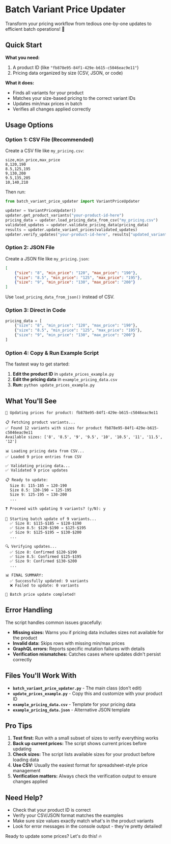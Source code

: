 # Batch Variant Price Updater

Transform your pricing workflow from tedious one-by-one updates to efficient batch operations! 🚀

## Quick Start

**What you need:**
1. A product ID (like `"fb878e95-84f1-429e-b615-c5046eac9e11"`)
2. Pricing data organized by size (CSV, JSON, or code)

**What it does:**
- Finds all variants for your product
- Matches your size-based pricing to the correct variant IDs
- Updates min/max prices in batch
- Verifies all changes applied correctly

## Usage Options

### Option 1: CSV File (Recommended)
Create a CSV file like `my_pricing.csv`:
```csv
size,min_price,max_price
8,120,190
8.5,125,195
9,130,200
9.5,135,205
10,140,210
```

Then run:
```python
from batch_variant_price_updater import VariantPriceUpdater

updater = VariantPriceUpdater()
updater.get_product_variants("your-product-id-here")
pricing_data = updater.load_pricing_data_from_csv("my_pricing.csv")
validated_updates = updater.validate_pricing_data(pricing_data)
results = updater.update_variant_prices(validated_updates)
updater.verify_updates("your-product-id-here", results["updated_variants"])
```

### Option 2: JSON File
Create a JSON file like `my_pricing.json`:
```json
[
    {"size": "8", "min_price": "120", "max_price": "190"},
    {"size": "8.5", "min_price": "125", "max_price": "195"},
    {"size": "9", "min_price": "130", "max_price": "200"}
]
```

Use `load_pricing_data_from_json()` instead of CSV.

### Option 3: Direct in Code
```python
pricing_data = [
    {"size": "8", "min_price": "120", "max_price": "190"},
    {"size": "8.5", "min_price": "125", "max_price": "195"},
    {"size": "9", "min_price": "130", "max_price": "200"}
]
```

### Option 4: Copy & Run Example Script
The fastest way to get started:

1. **Edit the product ID** in `update_prices_example.py`
2. **Edit the pricing data** in `example_pricing_data.csv` 
3. **Run:** `python update_prices_example.py`

## What You'll See

```
🎯 Updating prices for product: fb878e95-84f1-429e-b615-c5046eac9e11

📋 Fetching product variants...
✅ Found 12 variants with sizes for product fb878e95-84f1-429e-b615-c5046eac9e11
Available sizes: ['8', '8.5', '9', '9.5', '10', '10.5', '11', '11.5', '12']

📊 Loading pricing data from CSV...
✅ Loaded 9 price entries from CSV

✅ Validating pricing data...
✅ Validated 9 price updates

📋 Ready to update:
  Size 8: 115-185 → 120-190
  Size 8.5: 120-190 → 125-195
  Size 9: 125-195 → 130-200
  ...

❓ Proceed with updating 9 variants? (y/N): y

🚀 Starting batch update of 9 variants...
  ✅ Size 8: $115-$185 → $120-$190
  ✅ Size 8.5: $120-$190 → $125-$195
  ✅ Size 9: $125-$195 → $130-$200
  ...

🔍 Verifying updates...
  ✅ Size 8: Confirmed $120-$190
  ✅ Size 8.5: Confirmed $125-$195
  ✅ Size 9: Confirmed $130-$200
  ...

📊 FINAL SUMMARY:
  ✅ Successfully updated: 9 variants
  ❌ Failed to update: 0 variants

🎉 Batch price update completed!
```

## Error Handling

The script handles common issues gracefully:

- **Missing sizes:** Warns you if pricing data includes sizes not available for the product
- **Invalid data:** Skips rows with missing min/max prices
- **GraphQL errors:** Reports specific mutation failures with details
- **Verification mismatches:** Catches cases where updates didn't persist correctly

## Files You'll Work With

- **`batch_variant_price_updater.py`** - The main class (don't edit)
- **`update_prices_example.py`** - Copy this and customize with your product ID
- **`example_pricing_data.csv`** - Template for your pricing data
- **`example_pricing_data.json`** - Alternative JSON template

## Pro Tips

1. **Test first:** Run with a small subset of sizes to verify everything works
2. **Back up current prices:** The script shows current prices before updating
3. **Check sizes:** The script lists available sizes for your product before loading data
4. **Use CSV:** Usually the easiest format for spreadsheet-style price management
5. **Verification matters:** Always check the verification output to ensure changes applied

## Need Help?

- Check that your product ID is correct
- Verify your CSV/JSON format matches the examples
- Make sure size values exactly match what's in the product variants
- Look for error messages in the console output - they're pretty detailed!

Ready to update some prices? Let's do this! 🔥